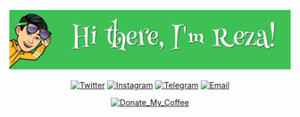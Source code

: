 <div align="center">
	
[![Hi there, I'm Reza!](https://github.com/effati78/effati78/blob/main/banner-min.png)](https://effati78.com)
	
[![Twitter](https://img.shields.io/badge/-Twitter-40C057?style=flat-square&logo=Twitter&logoColor=ffffff&textColor=ffffff)](https://twitter.com/effati78)
[![Instagram](https://img.shields.io/badge/-Instagram-40C057?style=flat-square&logo=Instagram&logoColor=ffffff&textColor=ffffff)](https://Instagram.com/effati78)
[![Telegram](https://img.shields.io/badge/-Telegram-40C057?style=flat-square&logo=Telegram&logoColor=ffffff&textColor=ffffff)](https://t.me/effati78)
[![Email](https://img.shields.io/badge/-Email-40C057?style=flat-square&logo=Gmail&logoColor=ffffff&textColor=ffffff)](mailto:effati78@pm.me)

</div>

<div align="center">

[![Donate_My_Coffee](https://img.shields.io/badge/-Donate_My_Coffee-8D6852?style=flat-square&logo=java&logoColor=ffffff&textColor=ffffff)](http://www.coffeete.ir/effati78)

</div>
